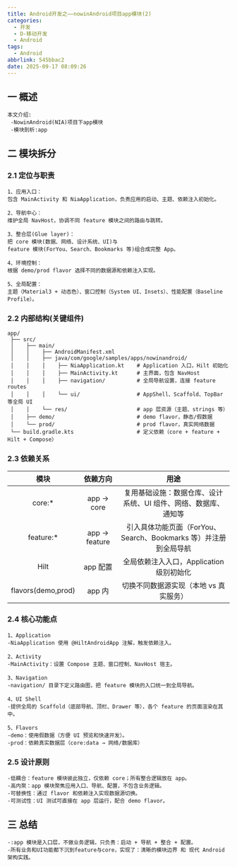 ```yaml
---
title: Android开发之——nowinAndroid项目app模块(2)
categories:
  - 开发
  - D-移动开发
  - Android
tags:
  - Android
abbrlink: 545bbac2
date: 2025-09-17 08:09:26
---
```

## 一 概述

```
本文介绍:
 -NowinAndroid(NIA)项目下app模块
 -模块剖析:app 
```

<!--more-->

## 二 模块拆分

### 2.1 定位与职责

```
1、应用入口：
包含 MainActivity 和 NiaApplication，负责应用的启动、主题、依赖注入初始化。

2、导航中心：
维护全局 NavHost，协调不同 feature 模块之间的路由与跳转。

3、整合层(Glue layer)：
把 core 模块(数据、网络、设计系统、UI)与 
feature 模块(ForYou、Search、Bookmarks 等)组合成完整 App。

4、环境控制：
根据 demo/prod flavor 选择不同的数据源和依赖注入实现。

5、全局配置：
主题（Material3 + 动态色）、窗口控制（System UI、Insets）、性能配置（Baseline Profile）。
```

### 2.2  内部结构(关键组件)

```
app/
 ├── src/
 │    ├── main/
 │    │    ├── AndroidManifest.xml
 │    │    ├── java/com/google/samples/apps/nowinandroid/
 │    │    │    ├── NiaApplication.kt    # Application 入口，Hilt 初始化
 │    │    │    ├── MainActivity.kt      # 主界面，包含 NavHost
 │    │    │    ├── navigation/          # 全局导航设置，连接 feature routes
 │    │    │    └── ui/                  # AppShell、Scaffold、TopBar 等全局 UI
 │    │    └── res/                      # app 层资源（主题、strings 等）
 │    ├── demo/                          # demo flavor，静态/假数据
 │    └── prod/                          # prod flavor，真实网络数据
 └── build.gradle.kts                    # 定义依赖（core + feature + Hilt + Compose）
```

### 2.3 依赖关系

|        模块        |   依赖方向    |                             用途                             |
| :----------------: | :-----------: | :----------------------------------------------------------: |
|       core:*       |  app → core   | 复用基础设施：数据仓库、设计系统、UI 组件、网络、数据库、通知等 |
|     feature:*      | app → feature | 引入具体功能页面（ForYou、Search、Bookmarks 等）并注册到全局导航 |
|        Hilt        |   app 配置    |           全局依赖注入入口，Application 级别初始化           |
| flavors(demo,prod) |    app 内     |            切换不同数据源实现（本地 vs 真实服务）            |

### 2.4 核心功能点

```
1、Application
-NiaApplication 使用 @HiltAndroidApp 注解，触发依赖注入。

2、Activity
-MainActivity：设置 Compose 主题、窗口控制、NavHost 宿主。

3、Navigation
-navigation/ 目录下定义路由图，把 feature 模块的入口统一到全局导航。

4、UI Shell
-提供全局的 Scaffold（底部导航、顶栏、Drawer 等），各个 feature 的页面渲染在其中。

5、Flavors
-demo：使用假数据（方便 UI 预览和快速开发）。
-prod：依赖真实数据层（core:data → 网络/数据库）
```

### 2.5 设计原则

```
-低耦合：feature 模块彼此独立，仅依赖 core；所有整合逻辑放在 app。
-高内聚：app 模块聚焦应用入口、导航、配置，不包含业务逻辑。
-可替换性：通过 flavor 和依赖注入实现数据源切换。
-可测试性：UI 测试可直接在 app 层运行，配合 demo flavor。
```

## 三 总结

```
-:app 模块是入口层，不做业务逻辑，只负责：启动 + 导航 + 整合 + 配置。
-所有业务和UI功能都下沉到feature与core，实现了：清晰的模块边界 和 现代 Android 架构实践。
```


